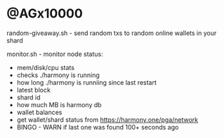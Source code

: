 # @AGx10000

random-giveaway.sh  - send random txs to random online wallets in your shard

monitor.sh - monitor node status:
 * mem/disk/cpu stats
 * checks ./harmony is running
 * how long ./harmony is runniing since last restart
 * latest block
 * shard id
 * how much MB is harmony db
 * wallet balances
 * get wallet/shard status from https://harmony.one/pga/network
 * BINGO - WARN if last one was found 100+ seconds ago
